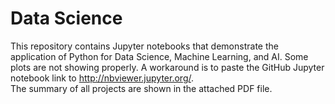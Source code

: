 # Data Science
This repository contains Jupyter notebooks that demonstrate the application of Python for Data Science, Machine Learning, and AI. Some plots are not showing properly. A workaround is to paste the GitHub Jupyter notebook link to http://nbviewer.jupyter.org/.   
The summary of all projects are shown in the attached PDF file.
